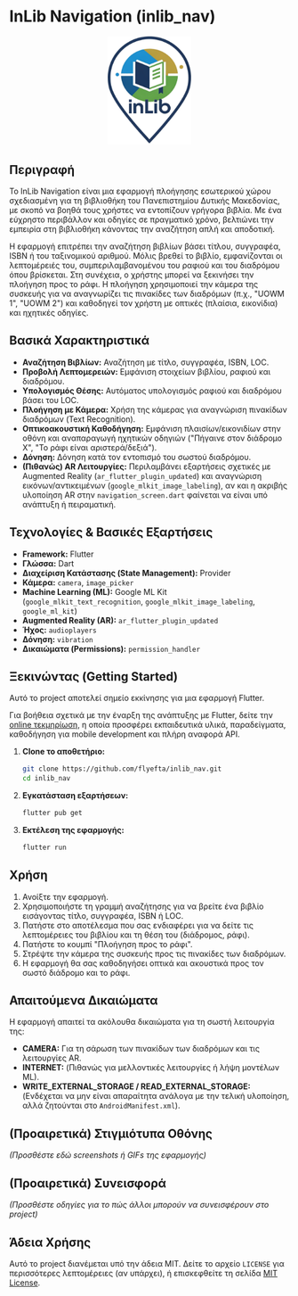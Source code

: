 # InLib Navigation (inlib_nav)

<p align="center">
  <img src="assets/images/inlib_logo2_trsp.png" alt="InLib Navigation Logo" width="150"/>
</p>

## Περιγραφή

Το InLib Navigation είναι μια εφαρμογή πλοήγησης εσωτερικού χώρου σχεδιασμένη για τη βιβλιοθήκη του Πανεπιστημίου Δυτικής Μακεδονίας, με σκοπό να βοηθά τους χρήστες να εντοπίζουν γρήγορα βιβλία. Με ένα εύχρηστο περιβάλλον και οδηγίες σε πραγματικό χρόνο, βελτιώνει την εμπειρία στη βιβλιοθήκη κάνοντας την αναζήτηση απλή και αποδοτική.

Η εφαρμογή επιτρέπει την αναζήτηση βιβλίων βάσει τίτλου, συγγραφέα, ISBN ή του ταξινομικού αριθμού. Μόλις βρεθεί το βιβλίο, εμφανίζονται οι λεπτομέρειές του, συμπεριλαμβανομένου του ραφιού και του διαδρόμου όπου βρίσκεται. Στη συνέχεια, ο χρήστης μπορεί να ξεκινήσει την πλοήγηση προς το ράφι. Η πλοήγηση χρησιμοποιεί την κάμερα της συσκευής για να αναγνωρίζει τις πινακίδες των διαδρόμων (π.χ., "UOWM 1", "UOWM 2") και καθοδηγεί τον χρήστη με οπτικές (πλαίσια, εικονίδια) και ηχητικές οδηγίες.

## Βασικά Χαρακτηριστικά

* **Αναζήτηση Βιβλίων:** Αναζήτηση με τίτλο, συγγραφέα, ISBN, LOC.
* **Προβολή Λεπτομερειών:** Εμφάνιση στοιχείων βιβλίου, ραφιού και διαδρόμου.
* **Υπολογισμός Θέσης:** Αυτόματος υπολογισμός ραφιού και διαδρόμου βάσει του LOC.
* **Πλοήγηση με Κάμερα:** Χρήση της κάμερας για αναγνώριση πινακίδων διαδρόμων (Text Recognition).
* **Οπτικοακουστική Καθοδήγηση:** Εμφάνιση πλαισίων/εικονιδίων στην οθόνη και αναπαραγωγή ηχητικών οδηγιών ("Πήγαινε στον διάδρομο Χ", "Το ράφι είναι αριστερά/δεξιά").
* **Δόνηση:** Δόνηση κατά τον εντοπισμό του σωστού διαδρόμου.
* **(Πιθανώς) AR Λειτουργίες:** Περιλαμβάνει εξαρτήσεις σχετικές με Augmented Reality (`ar_flutter_plugin_updated`) και αναγνώριση εικόνων/αντικειμένων (`google_mlkit_image_labeling`), αν και η ακριβής υλοποίηση AR στην `navigation_screen.dart` φαίνεται να είναι υπό ανάπτυξη ή πειραματική.

## Τεχνολογίες & Βασικές Εξαρτήσεις

* **Framework:** Flutter
* **Γλώσσα:** Dart
* **Διαχείριση Κατάστασης (State Management):** Provider
* **Κάμερα:** `camera`, `image_picker`
* **Machine Learning (ML):** Google ML Kit (`google_mlkit_text_recognition`, `google_mlkit_image_labeling`, `google_ml_kit`)
* **Augmented Reality (AR):** `ar_flutter_plugin_updated`
* **Ήχος:** `audioplayers`
* **Δόνηση:** `vibration`
* **Δικαιώματα (Permissions):** `permission_handler`

## Ξεκινώντας (Getting Started)

Αυτό το project αποτελεί σημείο εκκίνησης για μια εφαρμογή Flutter.

Για βοήθεια σχετικά με την έναρξη της ανάπτυξης με Flutter, δείτε την [online τεκμηρίωση](https://docs.flutter.dev/), η οποία προσφέρει εκπαιδευτικά υλικά, παραδείγματα, καθοδήγηση για mobile development και πλήρη αναφορά API.

1.  **Clone το αποθετήριο:**
    ```bash
    git clone https://github.com/flyefta/inlib_nav.git
    cd inlib_nav
    ```
2.  **Εγκατάσταση εξαρτήσεων:**
    ```bash
    flutter pub get
    ```
3.  **Εκτέλεση της εφαρμογής:**
    ```bash
    flutter run
    ```

## Χρήση

1.  Ανοίξτε την εφαρμογή.
2.  Χρησιμοποιήστε τη γραμμή αναζήτησης για να βρείτε ένα βιβλίο εισάγοντας τίτλο, συγγραφέα, ISBN ή LOC.
3.  Πατήστε στο αποτέλεσμα που σας ενδιαφέρει για να δείτε τις λεπτομέρειες του βιβλίου και τη θέση του (διάδρομος, ράφι).
4.  Πατήστε το κουμπί "Πλοήγηση προς το ράφι".
5.  Στρέψτε την κάμερα της συσκευής προς τις πινακίδες των διαδρόμων.
6.  Η εφαρμογή θα σας καθοδηγήσει οπτικά και ακουστικά προς τον σωστό διάδρομο και το ράφι.

## Απαιτούμενα Δικαιώματα

Η εφαρμογή απαιτεί τα ακόλουθα δικαιώματα για τη σωστή λειτουργία της:

* **CAMERA:** Για τη σάρωση των πινακίδων των διαδρόμων και τις λειτουργίες AR.
* **INTERNET:** (Πιθανώς για μελλοντικές λειτουργίες ή λήψη μοντέλων ML).
* **WRITE\_EXTERNAL\_STORAGE / READ\_EXTERNAL\_STORAGE:** (Ενδέχεται να μην είναι απαραίτητα ανάλογα με την τελική υλοποίηση, αλλά ζητούνται στο `AndroidManifest.xml`).

## (Προαιρετικά) Στιγμιότυπα Οθόνης

*(Προσθέστε εδώ screenshots ή GIFs της εφαρμογής)*

## (Προαιρετικά) Συνεισφορά

*(Προσθέστε οδηγίες για το πώς άλλοι μπορούν να συνεισφέρουν στο project)*

## Άδεια Χρήσης

Αυτό το project διανέμεται υπό την άδεια MIT. Δείτε το αρχείο `LICENSE` για περισσότερες λεπτομέρειες (αν υπάρχει), ή επισκεφθείτε τη σελίδα [MIT License](https://opensource.org/licenses/MIT).
